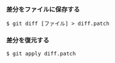 ### 差分をファイルに保存する
<pre>
$ git diff [ファイル] > diff.patch
</pre>

### 差分を復元する
<pre>
$ git apply diff.patch
</pre>
